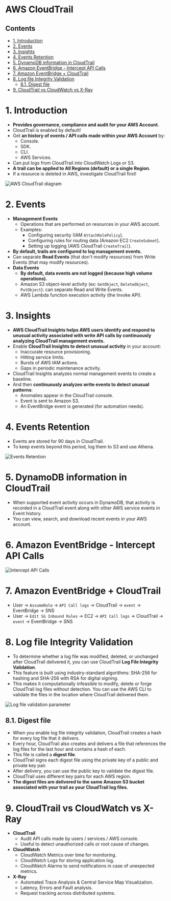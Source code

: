 # AWS CloudTrail<!-- omit in toc -->

## Contents <!-- omit in toc -->

- [1. Introduction](#1-introduction)
- [2. Events](#2-events)
- [3. Insights](#3-insights)
- [4. Events Retention](#4-events-retention)
- [5. DynamoDB information in CloudTrail](#5-dynamodb-information-in-cloudtrail)
- [6. Amazon EventBridge - Intercept API Calls](#6-amazon-eventbridge---intercept-api-calls)
- [7. Amazon EventBridge + CloudTrail](#7-amazon-eventbridge--cloudtrail)
- [8. Log file Integrity Validation](#8-log-file-integrity-validation)
  - [8.1. Digest file](#81-digest-file)
- [9. CloudTrail vs CloudWatch vs X-Ray](#9-cloudtrail-vs-cloudwatch-vs-x-ray)

# 1. Introduction

- **Provides governance, compliance and audit for your AWS Account.**
- CloudTrail is enabled by default!
- Get **an history of events / API calls made within your AWS Account** by:
  - Console.
  - SDK.
  - CLI.
  - AWS Services.
- Can put logs from CloudTrail into CloudWatch Logs or S3.
- **A trail can be applied to All Regions (default) or a single Region.**
- If a resource is deleted in AWS, investigate CloudTrail first!

![AWS CloudTrail diagram](/Images/AWSCloudTrailDiagram.png)

# 2. Events

- **Management Events**
  - Operations that are performed on resources in your AWS account.
  - Examples:
    - Configuring security (IAM `AttachRolePolicy`).
    - Configuring rules for routing data (Amazon EC2 `CreateSubnet`).
    - Setting up logging (AWS CloudTrail `CreateTrail`).
- **By default, trails are configured to log management events.**
- Can separate **Read Events** (that don't modify resources) from Write Events (that may modify resources).
- **Data Events**
  - **By default, data events are not logged (because high volume operations).**
  - Amazon S3 object-level activity (ex: `GetObject`, `DeleteObject`, `PutObject`): can separate Read and Write Events.
  - AWS Lambda function execution activity (the Invoke API).

# 3. Insights

- **AWS CloudTrail Insights helps AWS users identify and respond to unusual activity associated with write API calls by continuously analyzing CloudTrail management events.**
- Enable **CloudTrail Insights to detect unusual activity** in your account:
  - Inaccurate resource provisioning.
  - Hitting service limits.
  - Bursts of AWS IAM actions.
  - Gaps in periodic maintenance activity.
- CloudTrail Insights analyzes normal management events to create a baseline.
- And then **continuously analyzes write events to detect unusual patterns**:
  - Anomalies appear in the CloudTrail console.
  - Event is sent to Amazon S3.
  - An EventBridge event is generated (for automation needs).

# 4. Events Retention

- Events are stored for 90 days in CloudTrail.
- To keep events beyond this period, log them to S3 and use Athena.

![Events Retention](/Images/AWSCloudTrailEventsRetention.png)

# 5. DynamoDB information in CloudTrail

- When supported event activity occurs in DynamoDB, that activity is recorded in a CloudTrail event along with other AWS service events in Event history.
- You can view, search, and download recent events in your AWS account.

# 6. Amazon EventBridge - Intercept API Calls

![Intercept API Calls](/Images/AmazonEventBridgeInterceptAPICalls.png)

# 7. Amazon EventBridge + CloudTrail

- User -> `AssumeRole` -> `API Call logs` -> CloudTrail -> `event` -> EventBridge -> SNS
- User -> `Edit SG Inbound Rules` -> EC2 -> `API Call logs` -> CloudTrail -> `event` -> EventBridge -> SNS

# 8. Log file Integrity Validation

- To determine whether a log file was modified, deleted, or unchanged after CloudTrail delivered it, you can use CloudTrail **Log File Integrity Validation**.
- This feature is built using industry-standard algorithms: SHA-256 for hashing and SHA-256 with RSA for digital signing.
- This makes it computationally infeasible to modify, delete or forge CloudTrail log files without detection. You can use the AWS CLI to validate the files in the location where CloudTrail delivered them.

![Log file validation parameter](/Images/AWSCloudTrailLogFileValidationParameter.png)

## 8.1. Digest file

- When you enable log file integrity validation, CloudTrail creates a hash for every log file that it delivers.
- Every hour, CloudTrail also creates and delivers a file that references the log files for the last hour and contains a hash of each.
- This file is called a **digest file**.
- CloudTrail signs each digest file using the private key of a public and private key pair.
- After delivery, you can use the public key to validate the digest file.
- CloudTrail uses different key pairs for each AWS region.
- **The digest files are delivered to the same Amazon S3 bucket associated with your trail as your CloudTrail log files.**

# 9. CloudTrail vs CloudWatch vs X-Ray

- **CloudTrail**
  - Audit API calls made by users / services / AWS console.
  - Useful to detect unauthorized calls or root cause of changes.
- **CloudWatch**
  - CloudWatch Metrics over time for monitoring.
  - CloudWatch Logs for storing application log.
  - CloudWatch Alarms to send notifications in case of unexpected metrics.
- **X-Ray**
  - Automated Trace Analysis & Central Service Map Visualization.
  - Latency, Errors and Fault analysis.
  - Request tracking across distributed systems.
